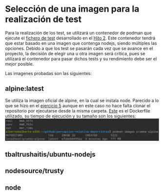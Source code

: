 # Selección de una imagen para la realización de test
Para la realización de los test, se utilizará un contenedor de podman que ejecute el [fichero de test]() desarrollado en el [Hito 2](https://github.com/AlbertoLejarraga/percepcion-relativa-deportistas/milestone/2?closed=1). Este contenedor tendrá que estar basado en una imagen que contenga nodejs, siendo múltiples las opciones. Debido a que los test se pasarán cada vez que se avance en el proyecto, la decisión de elegir una u otra imagen será crítica, pues se utilizará el contenedor para pasar dichos tests y su rendimiento debe ser el mejor posible.

Las imagenes probadas son las siguientes:

## alpine:latest
Se utiliza la imagen oficial de alpine, en la cual se instala node. Parecido a lo que se hizo en el [ejercicio 5](https://github.com/AlbertoLejarraga/Autoevaluacion-IV-2020/tree/main/Semana%204-Contenedores/Ejercicio%205) aunque en este caso no hace falta clonar el repositorio por ejecutarse desde la misma carpeta.
[Este](https://github.com/AlbertoLejarraga/percepcion-relativa-deportistas/commit/54eafb00f9eb9907cfd7ae2697d5d22dea78aff0) es el Dockerfile utilizado, su tiempo de ejecución y su tamaño son los siguientes:
![alpine](https://github.com/AlbertoLejarraga/percepcion-relativa-deportistas/blob/master/docs/eleccionImagenDockerTest/img/alpine.png)

## tbaltrushaitis/ubuntu-nodejs

## nodesource/trusty

## node
